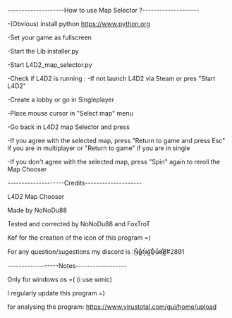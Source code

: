 --------------------How to use Map Selector ?--------------------

-(Obvious) install python https://www.python.org

-Set your game as fullscreen

-Start the Lib installer.py

-Start L4D2_map_selector.py

-Check if L4D2 is running :
   -If not launch L4D2 via Steam or pres "Start L4D2"

-Create a lobby or go in Singleplayer

-Place mouse cursor in "Select map" menu

-Go back in L4D2 map Selector and press 

-If you agree with the selected map, press "Return to game and press Esc" if you are in multiplayer or "Return to game" if you are in single

-If you don't agree with the selected map, press "Spin" again to reroll the Map Chooser

--------------------Credits--------------------

L4D2 Map Chooser

Made by NoNoDu88

Tested and corrected by NoNoDu88 and FoxTroT

Kef for the creation of the icon of this program =)

For any question/sugestions my discord is :N̶̫̽o̵̳͋N̴͙̍o̴͖͝D̴̖̀ǘ̶̩8̷̜̾8̸͍́#2891

------------------Notes------------------

Only for windows os =( (i use wmic)

I regularly update this program =)

for analysing the program: https://www.virustotal.com/gui/home/upload

